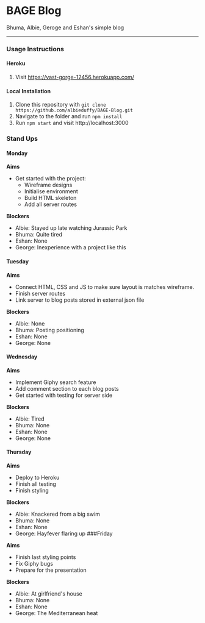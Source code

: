 # BAGE Blog

Bhuma, Albie, Geroge and Eshan's simple blog

***

### Usage Instructions

#### Heroku
1. Visit https://vast-gorge-12456.herokuapp.com/

#### Local Installation

1. Clone this repository with `git clone https://github.com/albieduffy/BAGE-Blog.git`
2. Navigate to the folder and run `npm install`
3. Run `npm start` and visit http://localhost:3000

### Stand Ups

#### Monday

**Aims**
- Get started with the project:
  - Wireframe designs
  - Initialise environment
  - Build HTML skeleton
  - Add all server routes

**Blockers**
- Albie: Stayed up late watching Jurassic Park
- Bhuma: Quite tired
- Eshan: None
- George: Inexperience with a project like this

#### Tuesday

**Aims**
- Connect HTML, CSS and JS to make sure layout is matches wireframe.
- Finish server routes
- Link server to blog posts stored in external json file

**Blockers**
- Albie: None
- Bhuma: Posting positioning
- Eshan: None
- George: None
#### Wednesday

**Aims**
- Implement Giphy search feature
- Add comment section to each blog posts
- Get started with testing for server side

**Blockers**
- Albie: Tired
- Bhuma: None
- Eshan: None
- George: None
#### Thursday

**Aims**
- Deploy to Heroku
- Finish all testing
- Finish styling

**Blockers**
- Albie: Knackered from a big swim
- Bhuma: None
- Eshan: None
- George: Hayfever flaring up
###Friday

**Aims**
- Finish last styling points
- Fix Giphy bugs
- Prepare for the presentation

**Blockers**
- Albie: At girlfriend's house
- Bhuma: None
- Eshan: None
- George: The Mediterranean heat
